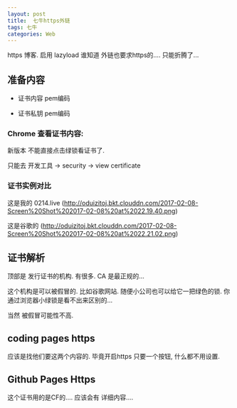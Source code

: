 ```yaml
---
layout: post
title:  七牛https外链
tags: 七牛
categories: Web
---
```



https 博客. 启用 lazyload 谁知道 外链也要求https的....
只能折腾了...




## 准备内容

- 证书内容 pem编码







- 证书私钥 pem编码








### Chrome 查看证书内容:

新版本 不能直接点击绿锁看证书了.

只能去 开发工具 → security → view certificate



### 证书实例对比
这是我的 0214.live
![]()(http://oduizitoj.bkt.clouddn.com/2017-02-08-Screen%20Shot%202017-02-08%20at%2022.19.40.png)




这是谷歌的 
![]()(http://oduizitoj.bkt.clouddn.com/2017-02-08-Screen%20Shot%202017-02-08%20at%2022.21.02.png)




## 证书解析
顶部是 发行证书的机构.
有很多.  CA 是最正规的...

这个机构是可以被假冒的. 
比如谷歌网站.   随便小公司也可以给它一把绿色的锁.
你通过浏览器小绿锁是看不出来区别的...

当然 被假冒可能性不高.







## coding pages https
应该是找他们要这两个内容的.
毕竟开启https 只要一个按钮, 什么都不用设置.



## Github Pages Https
这个证书用的是CF的....
 应该会有 详细内容....







